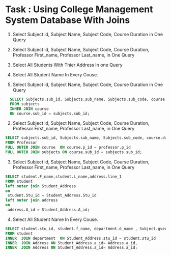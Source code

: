 # Task  : Using College Management System Database With Joins
  1. Select Subject id, Subject Name, Subject Code, Course Duration in One Query
  2. Select Subject id, Subject Name, Subject Code, Course Duration, Professor First_name, Professor Last_name, in One Query
  3. Select All Students With Thier Address In one Query
  4. Select All Student Name In Every Couse.



1. Select Subject id, Subject Name, Subject Code, Course Duration in One Query

```sql
  SELECT Subjects.sub_id, Subjects.sub_name, Subjects.sub_code, course.duration
  FROM subjects 
  INNER JOIN course
  ON course.sub_id = subjects.sub_id;
```
  
2. Select Subject id, Subject Name, Subject Code, Course Duration, Professor First_name, Professor Last_name, in One Query
```sql
SELECT subjects.sub_id, Subjects.sub_name, Subjects.sub_code, course.duration, Professor.F_Name, Professor.L_Name
FROM Professor 
FULL OUTER JOIN course  ON course.p_id = professor.p_id
FULL OUTER JOIN subjects ON course.sub_id = subjects.sub_id;
```

3. Select Subject id, Subject Name, Subject Code, Course Duration, Professor First_name, Professor Last_name, in One Query
```sql
SELECT student.F_name,student.L_name,address.line_1
FROM student
left outer join Student_Address
on
 student.Stu_id = Student_Address.Stu_id
left outer join address
on
 address.A_id = Student_Address.A_id;
```

4. Select All Student Name In Every Couse.
```sql
SELECT student.stu_id, student.f_name, department.d_name , Subject.gvernorate, Address.city, Address.line_1, Student_Address.Stu_A_id
FROM student
INNER  JOIN department  ON Student_Address.stu_id = student.stu_id
INNER  JOIN Address ON Student_Address.a_id= Address.a_id,
INNER  JOIN Address ON Student_Address.a_id= Address.a_id;
```



